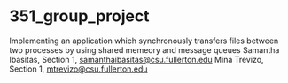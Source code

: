 # 351_group_project
Implementing an application which synchronously transfers files between two processes by using shared memeory and message queues
Samantha Ibasitas, Section 1, samanthaibasitas@csu.fullerton.edu
Mina Trevizo, Section 1, mtrevizo@csu.fullerton.edu 
